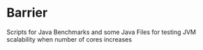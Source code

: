 Barrier
=======

Scripts for Java Benchmarks and some Java Files for testing JVM scalability when number of cores increases
